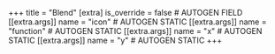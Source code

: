 +++
title = "Blend"
[extra]
is_override = false # AUTOGEN FIELD
[[extra.args]]
name = "icon" # AUTOGEN STATIC
[[extra.args]]
name = "function" # AUTOGEN STATIC
[[extra.args]]
name = "x" # AUTOGEN STATIC
[[extra.args]]
name = "y" # AUTOGEN STATIC
+++
